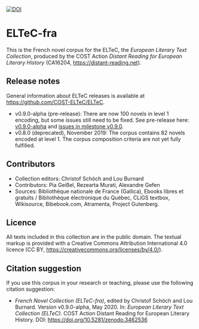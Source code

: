[![DOI](https://zenodo.org/badge/DOI/10.5281/zenodo.3462535.svg)](https://doi.org/10.5281/zenodo.3462535)


# ELTeC-fra

This is the French novel corpus for the ELTeC, the *European Literary Text Collection*, produced by the COST Action *Distant Reading for European Literary History* (CA16204, https://distant-reading.net). 

## Release notes

General information about ELTeC releases is available at https://github.com/COST-ELTeC/ELTeC. 

* v0.9.0-alpha (pre-release): There are now 100 novels in level 1 encoding, but some issues still need to be fixed. See pre-release here: [v0.9.0-alpha](https://github.com/COST-ELTeC/ELTeC-fra/releases/tag/v0.9.0-alpha) and [issues in milestone v0.9.0](https://github.com/COST-ELTeC/ELTeC-fra/issues?q=is%3Aopen+is%3Aissue+milestone%3Av0.9.0). 
* v0.8.0 (deprecated), November 2019: The corpus contains 82 novels encoded at level 1. The corpus composition criteria are not yet fully fulfilled. 

## Contributors

* Collection editors: Christof Schöch and Lou Burnard
* Contributors: Pia Geißel, Rezearta Murati, Alexandre Gefen
* Sources: Bibliothèque nationale de France (Gallica), Ebooks libres et gratuits / Bibliothèque électronique du Québec, CLiGS textbox, Wikisource, Bibebook.com, Atramenta, Project Gutenberg.

## Licence

All texts included in this collection are in the public domain. The textual markup is provided with a Creative Commons Attribution International 4.0 licence (CC BY, https://creativecommons.org/licenses/by/4.0/).

## Citation suggestion

If you use this corpus in your research or teaching, please use the following citation suggestion:

* *French Novel Collection (ELTeC-fra)*, edited by Christof Schöch and Lou Burnard. Version v0.9.0-alpha, May 2020. In: *European Literary Text Collection (ELTeC)*. COST Action Distant Reading for European Literary History. DOI: https://doi.org/10.5281/zenodo.3462536
